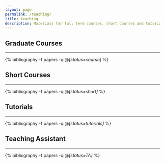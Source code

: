 ```yaml
---
layout: page
permalink: /teaching/
title: teaching
description: Materials for full term courses, short courses and tutorials that I've taught or created.
---
```


## Graduate Courses
<hr>


{% bibliography -f papers -q @*[status=course]* %}




## Short Courses
<hr>

{% bibliography -f papers -q @*[status=short]* %}





## Tutorials
<hr>

{% bibliography -f papers -q @*[status=tutorials]* %}



## Teaching Assistant
<hr>


{% bibliography -f papers -q @*[status=TA]* %}




